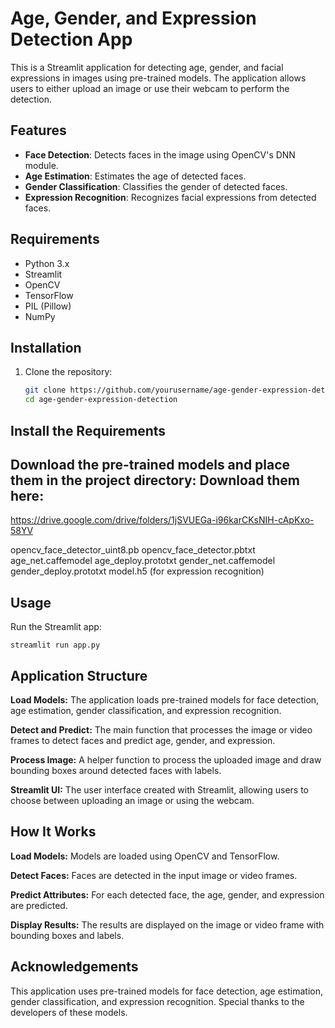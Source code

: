 # Age, Gender, and Expression Detection App

This is a Streamlit application for detecting age, gender, and facial expressions in images using pre-trained models. 
The application allows users to either upload an image or use their webcam to perform the detection.

## Features

- **Face Detection**: Detects faces in the image using OpenCV's DNN module.
- **Age Estimation**: Estimates the age of detected faces.
- **Gender Classification**: Classifies the gender of detected faces.
- **Expression Recognition**: Recognizes facial expressions from detected faces.

## Requirements

- Python 3.x
- Streamlit
- OpenCV
- TensorFlow
- PIL (Pillow)
- NumPy

## Installation

1. Clone the repository:
   ```sh
   git clone https://github.com/yourusername/age-gender-expression-detection.git
   cd age-gender-expression-detection

## Install the Requirements

## Download the pre-trained models and place them in the project directory: Download them here: 
https://drive.google.com/drive/folders/1jSVUEGa-i96karCKsNIH-cApKxo-58YV 

opencv_face_detector_uint8.pb
opencv_face_detector.pbtxt
age_net.caffemodel
age_deploy.prototxt
gender_net.caffemodel
gender_deploy.prototxt
model.h5 (for expression recognition)

## Usage
Run the Streamlit app:


    streamlit run app.py

## Application Structure

**Load Models:** The application loads pre-trained models for face detection, age estimation, gender classification, and expression recognition.

**Detect and Predict:** The main function that processes the image or video frames to detect faces and predict age, gender, and expression.

**Process Image:** A helper function to process the uploaded image and draw bounding boxes around detected faces with labels.

**Streamlit UI:** The user interface created with Streamlit, allowing users to choose between uploading an image or using the webcam.

## How It Works
**Load Models:** Models are loaded using OpenCV and TensorFlow.

**Detect Faces:** Faces are detected in the input image or video frames.

**Predict Attributes:** For each detected face, the age, gender, and expression are predicted.

**Display Results:** The results are displayed on the image or video frame with bounding boxes and labels.

## Acknowledgements
This application uses pre-trained models for face detection, age estimation, gender classification, and expression recognition. Special thanks to the developers of these models.
